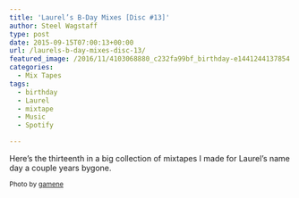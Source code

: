 ```yaml
---
title: 'Laurel’s B-Day Mixes [Disc #13]'
author: Steel Wagstaff
type: post
date: 2015-09-15T07:00:13+00:00
url: /laurels-b-day-mixes-disc-13/
featured_image: /2016/11/4103068880_c232fa99bf_birthday-e1441244137854.jpg
categories:
  - Mix Tapes
tags:
  - birthday
  - Laurel
  - mixtape
  - Music
  - Spotify

---
```

Here&#8217;s the thirteenth in a big collection of mixtapes I made for Laurel&#8217;s name day a couple years bygone.

<small><a style="text-decoration: none" title="Image inserted by the ImageInject WordPress plugin" href="http://wpinject.com/" rel="nofollow">Photo</a> by <a href="http://www.flickr.com/photos/12670507@N02/4103068880" target="_blank">gamene</a> <a title="Attribution License" href="http://creativecommons.org/licenses/by/2.0/" target="_blank" rel="nofollow"><img src="http://music.steelwagstaff.com/wp-content/plugins/wp-inject/images/cc.png" alt="" /></a></small>